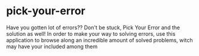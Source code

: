 # pick-your-error
Have you gotten lot of errors?? Don't be stuck, Pick Your Error and the solution as well! In order to make your way to solving errors, use this application to browse along an incredible amount of solved problems, witch may have your included among them
